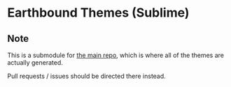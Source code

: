 # Earthbound Themes (Sublime)

## Note
This is a submodule for [the main repo](https://github.com/benbusby/earthbound-themes), which is where all of the themes are actually generated.

Pull requests / issues should be directed there instead. 
